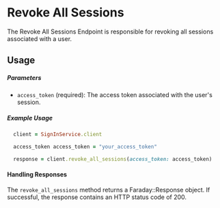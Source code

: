 # Revoke All Sessions
The Revoke All Sessions Endpoint is responsible for revoking all sessions associated with a user.

## Usage

##### Parameters

- `access_token` (required): The access token associated with the user's session.

##### Example Usage

```ruby
  client = SignInService.client

  access_token access_token = "your_access_token"

  response = client.revoke_all_sessions(access_token: access_token)
```

#### Handling Responses

The `revoke_all_sessions` method returns a Faraday::Response object. If successful, the response contains an HTTP status code of 200.

